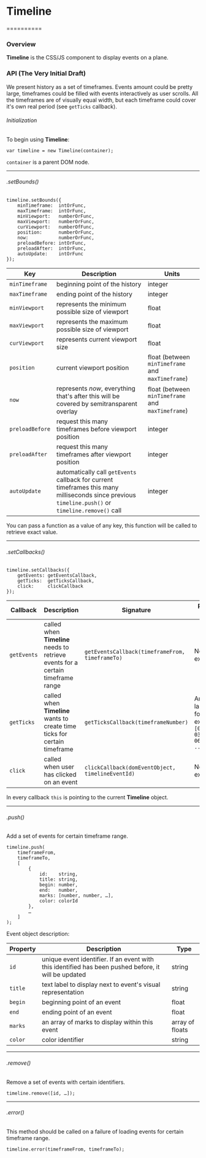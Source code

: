 # Timeline
==========

### Overview

**Timeline** is the CSS/JS component to display events on a plane.

### API (The Very Initial Draft)

We present history as a set of timeframes. Events amount could be pretty large, timeframes could be filled with events interactively as user scrolls. All the timeframes are of visually equal width, but each timeframe could cover it's own real period (see `getTicks` callback).

###### Initialization

To begin using **Timeline**:

	var timeline = new Timeline(container);
	
`container` is a parent DOM node.

---

###### .setBounds()

	timeline.setBounds({
		minTimeframe:  intOrFunc,
		maxTimeframe:  intOrFunc,
		minViewport:   numberOrFunc,
		maxViewport:   numberOrFunc,
		curViewport:   numberOfFunc,
		position:      numberOrFunc,
		now:           numberOrFunc,
		preloadBefore: intOrFunc,
		preloadAfter:  intOrFunc,
		autoUpdate:    intOrFunc
	});
	

| Key | Description | Units |
| --- | ----------- | ----- |
|`minTimeframe`| beginning point of the history | integer |
|`maxTimeframe`| ending point of the history | integer |
|`minViewport` | represents the minimum possible size of viewport | float |
|`maxViewport` | represents the maximum possible size of viewport | float |
|`curViewport` | represents current viewport size | float |
|`position`    | current viewport position | float (between `minTimeframe` and  `maxTimeframe`) |
|`now`         | represents *now*, everything that's after this will be covered by semitransparent overlay | float (between `minTimeframe` and  `maxTimeframe`) |
|`preloadBefore`   | request this many timeframes before viewport position | integer |
|`preloadAfter`    | request this many timeframes after viewport position | integer |
|`autoUpdate`      | automatically call `getEvents` callback for current timeframes this many milliseconds since previous `timeline.push()` or `timeline.remove()` call | integer |

You can pass a function as a value of any key, this function will be called to retrieve exact value.

---

###### .setCallbacks()

	timeline.setCallbacks({
		getEvents: getEventsCallback,
		getTicks:  getTicksCallback,
		click:     clickCallback
	});
	
| Callback | Description | Signature | Return value |
| -------- | ----------- |---------- | ------------ |
| `getEvents` | called when **Timeline** needs to retrieve events for a certain timeframe range | `getEventsCallback(timeframeFrom, timeframeTo)` | Not expected |
| `getTicks`  | called when **Timeline** wants to create time ticks for certain timeframe | `getTicksCallback(timeframeNumber)` | Array of labels, for example `[00:00, 03:00, 06:00, ...]` |
| `click`     | called when user has clicked on an event | `clickCallback(domEventObject, timelineEventId)` | Not expected |

In every callback `this` is pointing to the current **Timeline** object.
	
---

###### .push()

Add a set of events for certain timeframe range.

	timeline.push(
		timeframeFrom, 
		timeframeTo, 
		[
			{
				id:    string,
				title: string,
				begin: number,
				end:   number,
				marks: [number, number, …],
				color: colorId
			},
			…
		]
	);

Event object description:	

| Property | Description | Type |
| -------- | ----------- | ---- |
| `id`    | unique event identifier. If an event with this identified has been pushed before, it will be updated | string |
| `title` | text label to display next to event's visual representation | string |
| `begin` | beginning point of an event | float |
| `end`   | ending point of an event | float |
| `marks` | an array of marks to display within this event | array of floats |
| `color` | color identifier | string |

---

###### .remove()

Remove a set of events with certain identifiers.

	timeline.remove([id, …]);

---

###### .error()

This method should be called on a failure of loading events for certain timeframe range.

	timeline.error(timeframeFrom, timeframeTo);


